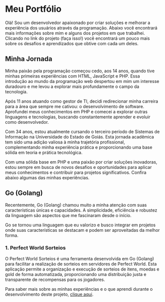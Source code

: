 # Meu Portfólio

Olá! Sou um desenvolvedor apaixonado por criar soluções e melhorar a experiência dos usuários através da programação. Abaixo você encontrará mais informações sobre mim e alguns dos projetos em que trabalhei. Clicando no link do projeto (faça isso!) você encontrará um pouco mais sobre os desafios e aprendizados que obtive com cada um deles.

## Minha Jornada

Minha paixão pela programação começou cedo, aos 14 anos, quando tive minhas primeiras experiências com HTML, JavaScript e PHP. Essa introdução ao mundo da programação web despertou em mim um interesse duradouro e me levou a explorar mais profundamente o campo da tecnologia.

Após 11 anos atuando como gestor de TI, decidi redirecionar minha carreira para a área que sempre me cativou: o desenvolvimento de software. Aprofundei meus conhecimentos em PHP e comecei a explorar outras linguagens e tecnologias, buscando constantemente aprender e evoluir como desenvolvedor.

Com 34 anos, estou atualmente cursando o terceiro período de Sistemas de Informação na Universidade do Estado de Goiás. Esta jornada acadêmica tem sido uma adição valiosa à minha trajetória profissional, complementando minha experiência prática e proporcionando uma base sólida em teoria e prática tecnológica.

Com uma sólida base em PHP e uma paixão por criar soluções inovadoras, estou sempre em busca de novos desafios e oportunidades para aplicar meus conhecimentos e contribuir para projetos significativos. Confira abaixo algumas das minhas experiências.

## Go (Golang)

Recentemente, Go (Golang) chamou muito a minha atenção com suas características únicas e capacidades. A simplicidade, eficiência e robustez da linguagem são aspectos que me fascinaram desde o início.

Go se tornou uma linguagem que eu valorizo e busco integrar em projetos onde suas características se destacam e podem ser aproveitadas da melhor forma.

### 1. Perfect World Sorteios

O Perfect World Sorteios é uma ferramenta desenvolvida em Go (Golang) para facilitar a realização de sorteios em servidores de Perfect World. Esta aplicação permite a organização e execução de sorteios de itens, moedas e gold de forma automatizada, proporcionando uma distribuição justa e transparente de recompensas para os jogadores.

Para saber mais sobre as minhas experiências e o que aprendi durante o desenvolvimento deste projeto, [clique aqui](https://github.com/frankduque/Perfect-World-Sorteios).
